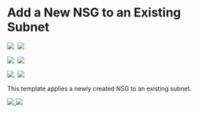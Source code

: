 # Add a New NSG to an Existing Subnet

<IMG SRC="https://azbotstorage.blob.core.windows.net/badges/201-nsg-add-to-existing-subnet/PublicLastTestDate.svg" />&nbsp;
<IMG SRC="https://azbotstorage.blob.core.windows.net/badges/201-nsg-add-to-existing-subnet/PublicDeployment.svg" />&nbsp;

<IMG SRC="https://azbotstorage.blob.core.windows.net/badges/201-nsg-add-to-existing-subnet/FairfaxLastTestDate.svg" />&nbsp;
<IMG SRC="https://azbotstorage.blob.core.windows.net/badges/201-nsg-add-to-existing-subnet/FairfaxDeployment.svg" />&nbsp;

<IMG SRC="https://azbotstorage.blob.core.windows.net/badges/201-nsg-add-to-existing-subnet/BestPracticeResult.svg" />&nbsp;
<IMG SRC="https://azbotstorage.blob.core.windows.net/badges/201-nsg-add-to-existing-subnet/CredScanResult.svg" />&nbsp;

This template applies a newly created NSG to an existing subnet.

<a href="https://portal.azure.com/#create/Microsoft.Template/uri/https%3A%2F%2Fraw.githubusercontent.com%2FAzure%2Fazure-quickstart-templates%2Fmaster%2F201-nsg-add-to-existing-subnet%2Fazuredeploy.json" target="_blank">
    <img src="http://azuredeploy.net/deploybutton.png"/>
</a>
<a href="http://armviz.io/#/?load=https%3A%2F%2Fraw.githubusercontent.com%2FAzure%2Fazure-quickstart-templates%2Fmaster%2F201-nsg-add-to-existing-subnet%2Fazuredeploy.json" target="_blank">
    <img src="http://armviz.io/visualizebutton.png"/>
</a>

